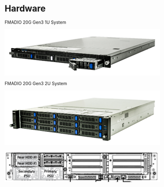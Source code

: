 # Hardware

FMADIO 20G Gen3 1U System

![FMADIO 20G Gen3 1U Packet Capture System](.gitbook/assets/image%20%2816%29.png)

FMADIO 20G Gen3 2U System

![FMADIO 20G Gen3 2U Packet Capture System](.gitbook/assets/image%20%2815%29.png)

![FMADIO 20G 2U Rear view](.gitbook/assets/image%20%2863%29.png)

